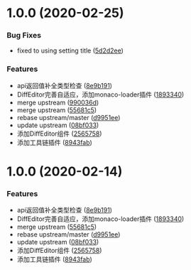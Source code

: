 # 1.0.0 (2020-02-25)


### Bug Fixes

* fixed to using setting title ([5d2d2ee](https://github.com/armour/vue-typescript-admin-template/commit/5d2d2ee33aacb683b852603b8806a1309c5f52e6))


### Features

* api返回值补全类型检查 ([8e9b191](https://github.com/armour/vue-typescript-admin-template/commit/8e9b1918d1977f279e610b8290d1323417aa4bff))
* DiffEditor完善自适应，添加monaco-loader插件 ([1893340](https://github.com/armour/vue-typescript-admin-template/commit/18933405aeebf7262c4fc27cf5864ea539810adc))
* merge upstream ([990036d](https://github.com/armour/vue-typescript-admin-template/commit/990036d316afd80ad976e0fbf7cfaec1f7c9cd16))
* merge upstream ([55681c5](https://github.com/armour/vue-typescript-admin-template/commit/55681c5119f46a2f79dfcc77ff1e0eda1ecf9ffa))
* rebase upstream/master ([d9951ee](https://github.com/armour/vue-typescript-admin-template/commit/d9951ee0f079b747b26e4837045eb16d244596ab))
* update upstream ([08bf033](https://github.com/armour/vue-typescript-admin-template/commit/08bf0338d532706e2a9572883b534a35048bbcd6))
* 添加DiffEditor组件 ([2565758](https://github.com/armour/vue-typescript-admin-template/commit/256575836931fa2a1590aa6cd0b323e0b6daef2e))
* 添加工具链插件 ([8943fab](https://github.com/armour/vue-typescript-admin-template/commit/8943fab328bf25ed43ca332b7338956665941eec))



# 1.0.0 (2020-02-14)


### Features

* api返回值补全类型检查 ([8e9b191](https://github.com/armour/vue-typescript-admin-template/commit/8e9b1918d1977f279e610b8290d1323417aa4bff))
* DiffEditor完善自适应，添加monaco-loader插件 ([1893340](https://github.com/armour/vue-typescript-admin-template/commit/18933405aeebf7262c4fc27cf5864ea539810adc))
* merge upstream ([55681c5](https://github.com/armour/vue-typescript-admin-template/commit/55681c5119f46a2f79dfcc77ff1e0eda1ecf9ffa))
* rebase upstream/master ([d9951ee](https://github.com/armour/vue-typescript-admin-template/commit/d9951ee0f079b747b26e4837045eb16d244596ab))
* update upstream ([08bf033](https://github.com/armour/vue-typescript-admin-template/commit/08bf0338d532706e2a9572883b534a35048bbcd6))
* 添加DiffEditor组件 ([2565758](https://github.com/armour/vue-typescript-admin-template/commit/256575836931fa2a1590aa6cd0b323e0b6daef2e))
* 添加工具链插件 ([8943fab](https://github.com/armour/vue-typescript-admin-template/commit/8943fab328bf25ed43ca332b7338956665941eec))



